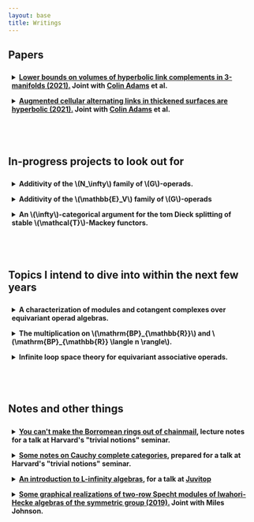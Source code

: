 ```yaml
---
layout: base
title: Writings
---
```


<script type="text/javascript" src="https://cdn.mathjax.org/mathjax/latest/MathJax.js?config=TeX-AMS-MML_HTMLorMML"> </script> 

<style>
details {
  border-radius: 4px;
  padding: 0.5em 0.5em 0;
}

summary {
  font-weight: bold;
  margin: -0.5em -0.5em 0;
  padding: 0.5em;
}

details[open] {
  padding: 0.5em;
}

details[open] summary {
  margin-bottom: 0.5em;
}
</style>

## Papers

<details> 
<summary> <label for="Lower bounds">  <a href="https://arxiv.org/pdf/2111.06319.pdf">Lower bounds on volumes of hyperbolic link complements in 3-manifolds (2021).</a> Joint with <a href="https://sites.williams.edu/cadams/">Colin Adams</a> et al. </label> </summary>
<p>
Lower bounds on the volumes of hyperbolic link complements are given via a new construction:
  a <i> bracelet link</i> is a link in \(S^3\) decomposed as a cycle of interconnected tangles, and it is proved that a bracelet link of \(2n\) tangles, such that each individual tangle may be <i>replicated</i> into a hyperbolic bracelet link of \(2n\) copies of the tangle, is hyperbolic, with volume at least the average of the replicated links.
</p>
<p>
  This replication is generalized to arbitrary 3-manifolds via a construction called <i>starbursts</i>, which separate the manifold into <i>pieces</i>, which have a well defined \(2n\)-<i>replicant</i>;
  if the resulting pieces from removing a regular neighborhood of a starburst have hyperbolic replicants, then the 3-manifold is hyperbolic, with volume at least the average of the volumes of the replicants. 
</p>
<p>
  Applications are presented to hyperbolicity of links in thickened surfaces and in the solid torus.
</p>
</details>

<details> <summary> <a href="https://trebuchet.public.springernature.app/get_content/1a67130a-8ba9-46a6-8591-48e478161936?utm_source=rct_congratemailt&utm_medium=email&utm_campaign=nonoa_20231013&utm_content=10.1007/s40879-023-00692-3">Augmented cellular alternating links in thickened surfaces are hyperbolic (2021).</a> Joint with <a href="https://sites.williams.edu/cadams/">Colin Adams</a> et al.
    </summary> 
    Work of <a href="https://arxiv.org/abs/1506.03026v1">Colin Adams</a> concerning hyperbolicity of generalized augmented alternating links in the 3-sphere is extended to hyperbolicity of such links in \(I\)-bundles over a surface other than the Klein bottle or \(\mathbf{RP}^2.\)
  This is used to prove hyperbolicity class of links in thickened orientable surfaces called <i> rubber band links </i>, which are generated by graphs.
  Both lower and upper bounds are provided for the volumes of rubber band links, both depending linearly on the number of edges in the graph.
</details>

<br/><br/>  

## In-progress projects to look out for

<details> 
<summary>
    Additivity of the \(N_\infty\) family of \(G\)-operads.
</summary>
    I hope to define the BV tensor product and use largely categorical means to characterize the tensor products and BV-HHR norms of \(N_\infty\) operads.
</details>

<details> 
<summary>
    Additivity of the \(\mathbb{E}_V\) family of \(G\)-operads
</summary>
    I hope to leverage the closedness of the equivariant BV tensor product to reduce additivity of \(\mathbb{E}_V\) operads to checking on algebras in \(G\)-spaces, which are well-described using loop space theory.
</details>

<details> 
<summary>
    An \(\infty\)-categorical argument for the tom Dieck splitting of stable \(\mathcal{T}\)-Mackey functors.
</summary>
    I hope to flesh out the content of a talk I gave at <a href="https://zygotop.github.io/pastseminars.html">Zygotop</a> in order to prove a tom Dieck splitting for Mackey functors parameterized by atomic orbital \(\infty\)-categories and valued in arbitrary stable categories.
    Finishing this is low-priority, since I don't have a use, as I haven't found a use for \(\mathcal{T}\)-stabilization of categories of coefficient systems outside of the setting of \(G\)-equivariant suspension spectra, where the result is well-known.
</details>


<br/><br/>  

## Topics I intend to dive into within the next few years

<details> 
<summary>
    A characterization of modules and cotangent complexes over equivariant operad algebras.
</summary>
    I hope to relitigate Higher Algebra chapter 7 in the setting of \(G\)-operads;
    the aim is to lift the characterization of cotangent complexes from <a href="https://arxiv.org/pdf/1007.5315.pdf">Basterra-Mandell</a> in the setting \(G = C_2\) using the (dihedral) Bar construction of e.g. <a href="https://arxiv.org/pdf/2111.06970.pdf">Knoll-Gerhardt-Hill</a>, in preparation for computations in Real deformation theory. 
</details>

<details> 
<summary>
    The multiplication on \(\mathrm{BP}_{\mathbb{R}}\) and \(\mathrm{BP}_{\mathbb{R}} \langle n \rangle\).
</summary>
    <p>
        I hope to construct canonical lifts of \(\mathbb{E}_{2n}-\mathrm{MU}\)-algebra structures on \(\mathrm{BP}\) to \(\mathbb{E}_{n \rho}-\mathrm{MU}_{\mathbb{R}}\)-algebra structures on \(\mathrm{BP}_{\mathbb{R}}\) using the cellularity results announced in <a href="https://arxiv.org/pdf/1806.11033.pdf">Hill-Hopkins</a> as well as the above conjectures concerning change of group functors applied to equivaraint operadic cotangent complexes.
    </p>

    <p>
    After doing so, I hope to add \(\mathbb{R}\) and \(C_2\), as well as replace \(3\) with \(2 \rho - 1\), in section 2 of <a href="https://arxiv.org/pdf/2012.00864.pdf">Hahn-Wilson</a> and claim the new result as my own.
    </p>
</details>

<details> 
<summary>
    Infinite loop space theory for equivariant associative operads.
</summary>
    <p>
    <a href="https://arxiv.org/pdf/1705.03585.pdf">Rubin</a> constructed an associative version of \(N_\infty\) operads; these are the family of \(\mathbb{E}_1\)-containing subfunctors of an equivariant associative operad.
    Tensor products of these are more complicated, as they are not tensor closed (indeed, \(\mathbb{E_2}\) is not a subfunctor of the equivariant associative operad, as it is not discrete)--
    I hope to say something about this using techniques reminescent of <a href="https://arxiv.org/pdf/1808.06006.pdf">Schlank-Yanovski</a> and <a href="https://people.math.rochester.edu/faculty/doug/otherpapers/guillou-may-iterated2.pdf">Guillou-May</a>;
    in particular, I conjecture that the $k$-fold tensor product of \(\mathrm{As}(I)\) can be interpreted as having grouplike algebras which are the \(k\)-fold deloopings for the maps in the transfer system associated to \(I\), in the sense of limits of \(S\)-indexed cubes, and when \(k = \infty\), this computes \(\mathcal{N}_{I \infty}.\)
    </p>
    
    <p>
    The aim of this is to supplant the \(\mathbb{E}_V\) family with a family whose tensor-indecomposables are of a combinatorial nature, bringing the explicit computational ease of the case \(G=C_2\) to arbitrary groups.
    This is low priority, since my computational examples of interest currently only have \(C_2\) actions.
    </p>
</details>

<br/><br/>  

## Notes and other things

<details>
<summary> 
<a href="/files/borromean.pdf">You can't make the Borromean rings out of chainmail</a>, lecture notes for a talk at Harvard's "trivial notions" seminar.
</summary>
</details>


<details><summary> 
<a href="/files/cauchy.pdf">Some notes on Cauchy complete categories</a>, prepared for a talk at Harvard's "trivial notions" seminar.
</summary>
</details>

<details><summary> 
 <a href="/files/juvitop_9_14_21.pdf">An introduction to L-infinity algebras</a>, for a talk at <a href="https://math.mit.edu/juvitop/">Juvitop</a>
</summary>
</details>

<details> <summary> <a href="https://math.mit.edu/research/undergraduate/spur/documents/2019Johnson-Stewart.pdf">Some graphical realizations of two-row Specht modules of Iwahori-Hecke algebras of the symmetric group (2019).</a> Joint with Miles Johnson.
    </summary>
  Studies a generalization of Khovanov's "crossingless matchings" representation of an Iwahori-Hecke Algebra of the symmetric group to include a particular number of endpoints on the "bottom" and "top";
  in the generic case, such a representation is proven to be isomorphic to a two-row Specht module whose young partition corresponds with the number of endpoints.
  Some heuristics are given towards existence of such an isomorphism in all cases.
  In the characteristic-5 case, some irreducible subrepresentation of Jordan-Shor's Fibonacci representation are given, and these are proven to be isomorphic to the irreducible quotients of two-row Specht modules whose rows differ by length at most 3.
</details>
